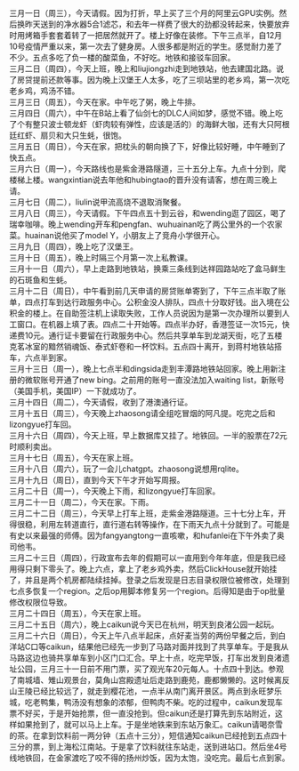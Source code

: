 三月一日（周三），今天请假。因为打折，早上买了三个月的阿里云GPU实例。然后换昨天送到的净水器5合1滤芯，和去年一样费了很大的劲都没转起来，快要放弃时用烤箱手套套着转了一把居然就开了。楼上好像在装修。下午三点半，自12月10号疫情严重以来，第一次去了健身房。人很多都是附近的学生。感觉耐力差了不少。五点多吃了负一楼的酸菜鱼，不好吃。地铁和接驳车回家。</br>
三月二日（周四），今天上班，晚上和liujiongzhi走到地铁站，他去建国北路。说了房贷提前还款等事。因为晚上汉堡王人太多，吃了三坝站里的老乡鸡，第一次吃老乡鸡，鸡汤不错。</br>
三月三日（周五），今天在家。中午吃了粥，晚上牛排。</br>
三月四日（周六），中午在B站上看了仙剑七的DLC人间如梦，感觉不错。晚上吃了个有整只波士顿龙虾（虾肉较有弹性，应该是活的）的海鲜大咖，还有大只阿根廷红虾、扇贝和大只生蚝，很饱。</br>
三月五日（周日），今天在家，把枕头的朝向换了下，好像比较好睡，中午睡到了快五点。</br>
三月六日（周一），今天路线也是紫金港路隧道，三十五分上车。九点十分到，爬楼梯上楼。wangxintian说去年他和hubingtao的晋升没有请客，想在周三晚上请。</br>
三月七日（周二），liulin说甲流高烧不退取消聚餐。</br>
三月八日（周三），今天请假。下午四点五十到云谷，和wending逛了园区，喝了瑞幸咖啡。晚上wending开车和pengfan、wuhuainan吃了两公里外的一个农家菜。huainan说他买了model Y，小朋友上了竞舟小学很开心。</br>
三月九日（周四），晚上吃了汉堡王。</br>
三月十日（周五），晚上时隔三个月第一次上私教课。</br>
三月十一日（周六），早上走路到地铁站，换乘三条线到达祥园路站吃了盒马鲜生的石斑鱼和生蚝。</br>
三月十二日（周日），中午看到前几天申请的房贷账单寄到了，下午三点半取了账单，四点打车到达行政服务中心。公积金没人排队，四点十分取好钱。出入境在公积金的楼上。在自助签注机上读取失败，工作人员说因为是第一次办理所以要到人工窗口。在机器上填了表。四点二十开始等。四点半办好，香港签证一次15元，快递费10元。通行证卡要留在行政服务中心。然后共享单车到龙湖天街，吃了五楼克茗冰室的黯然销魂饭、泰式虾卷和一杯饮料。五点四十离开，到蒋村地铁站搭车，六点半到家。</br>
三月十三日（周一），晚上七点半和dingsida走到丰潭路地铁站回家。晚上用新注册的微软账号开通了new bing。之前用的账号一直没法加入waiting list，新账号（美国手机，美国IP）一下就成功了。</br>
三月十四日（周二），今天请假，收到了港澳通行证。</br>
三月十五日（周三），今天晚上zhaosong请全组吃冒烟的阿凡提。吃完之后和lizongyue打车回。</br>
三月十六日（周四），今天上班，早上数据库又挂了。地铁回。一半的股票在72元时顺利卖出。</br>
三月十七日（周五），今天在家上班。</br>
三月十八日（周六），玩了一会儿chatgpt。zhaosong说想用rqlite。</br>
三月十九日（周日），直到今天下午才开始写周报。</br>
三月二十日（周一），今天晚上下雨，和lizongyue打车回家。</br>
三月二十一日（周二），今天在家。下雨。</br>
三月二十二日（周三），今天早上打车上班，走紫金港路隧道。三十七分上车，开得很稳，利用左转道直行，直行道右转等操作，在下雨天九点十分就到了。可能是有史以来最强的师傅。因为fangyangtong一直咳嗽，和hufanlei在下午外卖了奥司他韦。</br>
三月二十三日（周四），行政宣布去年的假期可以一直用到今年年底，但是我已经用得只剩下零头了。晚上六点，拿上了老乡鸡外卖，然后ClickHouse就开始挂了，并且是两个机房都陆续挂掉。登录之后发现是日志目录权限位被修改，处理到七点多恢复一个region。之后op用脚本修复另一个region。后得知是由于op批量修改权限位导致。</br>
三月二十四日（周五），今天在家上班。</br>
三月二十五日（周六），晚上caikun说今天已在杭州，明天到良渚公园一起玩。</br>
三月二十六日（周日），今天上午八点半起床，点好麦当劳的两份早餐之后，到白洋站C口等caikun，结果他已经先一步到了马路对面并找到了共享单车。于是我从马路这边也骑共享单车到小区门口汇合。早上十点，吃完早饭，打车出发到良渚遗址公园，三月三十一日前不用门票，买了观光车20元每人。十点四十到达。参观了南城墙、雉山观景台，莫角山宫殿遗址后走路到鹿苑，鹿都懒懒的。这时候离反山王陵已经比较远了，就走到樱花池，一点半从南门离开景区。两点到永旺梦乐城，吃老鸭集，鸭汤没有想象的浓郁，但鸭肉不柴。吃的过程中，caikun发现车票不好买，于是开始抢票，但一直没抢到。但caikun还是打算先到东站附近，这样如果抢到了，就可以马上上车。于是坐地铁来到东站万象汇。caikun请喝奈雪的茶。在拿到饮料前一两分钟（五点十三分），短信通知caikun已经抢到五点四十三分的票，到上海松江南站。于是拿了饮料就往东站走，送到进站口。然后坐4号线地铁回，在金家渡吃了咬不得的扬州炒饭，因为太饱，没吃完。最后七点到家。
